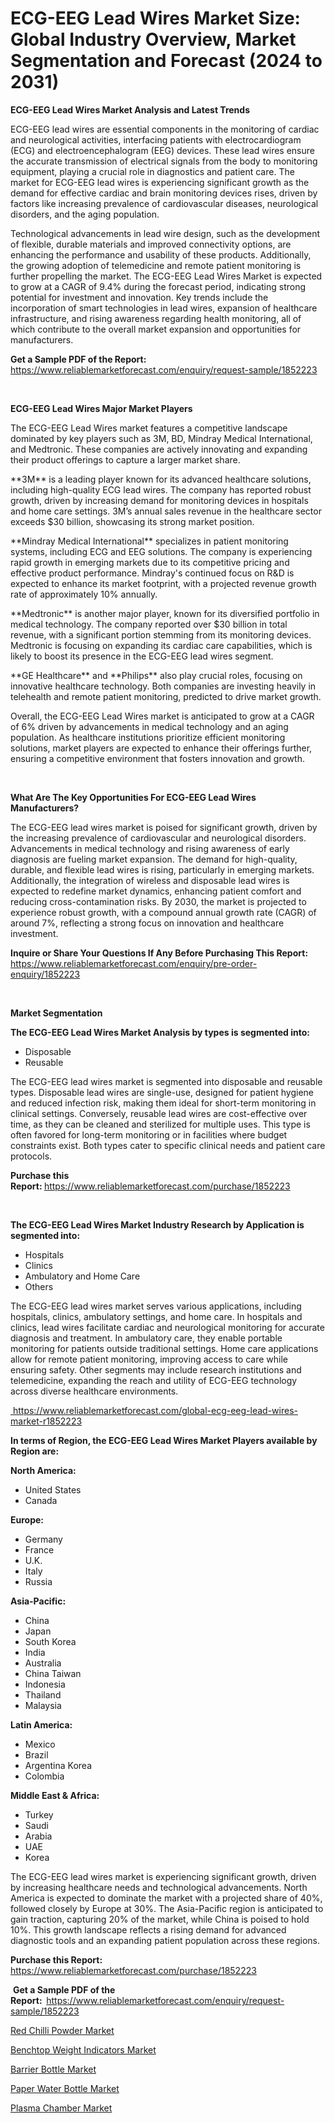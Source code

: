 <p><h1>ECG-EEG Lead Wires Market Size: Global Industry Overview, Market Segmentation and Forecast (2024 to 2031)</h1></p><p><strong>ECG-EEG Lead Wires Market Analysis and Latest Trends</strong></p>
<p><p>ECG-EEG lead wires are essential components in the monitoring of cardiac and neurological activities, interfacing patients with electrocardiogram (ECG) and electroencephalogram (EEG) devices. These lead wires ensure the accurate transmission of electrical signals from the body to monitoring equipment, playing a crucial role in diagnostics and patient care. The market for ECG-EEG lead wires is experiencing significant growth as the demand for effective cardiac and brain monitoring devices rises, driven by factors like increasing prevalence of cardiovascular diseases, neurological disorders, and the aging population.</p><p>Technological advancements in lead wire design, such as the development of flexible, durable materials and improved connectivity options, are enhancing the performance and usability of these products. Additionally, the growing adoption of telemedicine and remote patient monitoring is further propelling the market. The ECG-EEG Lead Wires Market is expected to grow at a CAGR of 9.4% during the forecast period, indicating strong potential for investment and innovation. Key trends include the incorporation of smart technologies in lead wires, expansion of healthcare infrastructure, and rising awareness regarding health monitoring, all of which contribute to the overall market expansion and opportunities for manufacturers.</p></p>
<p><strong>Get a Sample PDF of the Report:&nbsp;</strong> <a href="https://www.reliablemarketforecast.com/enquiry/request-sample/1852223?utm_campaign=1567&utm_medium=2&utm_source=Github&utm_content=ia&utm_term=18102024&utm_id=ecg-eeg-lead-wires">https://www.reliablemarketforecast.com/enquiry/request-sample/1852223</a></p>
<p>&nbsp;</p>
<p><strong>ECG-EEG Lead Wires Major Market Players</strong></p>
<p><p>The ECG-EEG Lead Wires market features a competitive landscape dominated by key players such as 3M, BD, Mindray Medical International, and Medtronic. These companies are actively innovating and expanding their product offerings to capture a larger market share.</p><p>**3M** is a leading player known for its advanced healthcare solutions, including high-quality ECG lead wires. The company has reported robust growth, driven by increasing demand for monitoring devices in hospitals and home care settings. 3M’s annual sales revenue in the healthcare sector exceeds $30 billion, showcasing its strong market position.</p><p>**Mindray Medical International** specializes in patient monitoring systems, including ECG and EEG solutions. The company is experiencing rapid growth in emerging markets due to its competitive pricing and effective product performance. Mindray's continued focus on R&D is expected to enhance its market footprint, with a projected revenue growth rate of approximately 10% annually.</p><p>**Medtronic** is another major player, known for its diversified portfolio in medical technology. The company reported over $30 billion in total revenue, with a significant portion stemming from its monitoring devices. Medtronic is focusing on expanding its cardiac care capabilities, which is likely to boost its presence in the ECG-EEG lead wires segment.</p><p>**GE Healthcare** and **Philips** also play crucial roles, focusing on innovative healthcare technology. Both companies are investing heavily in telehealth and remote patient monitoring, predicted to drive market growth.</p><p>Overall, the ECG-EEG Lead Wires market is anticipated to grow at a CAGR of 6% driven by advancements in medical technology and an aging population. As healthcare institutions prioritize efficient monitoring solutions, market players are expected to enhance their offerings further, ensuring a competitive environment that fosters innovation and growth.</p></p>
<p>&nbsp;</p>
<p><strong>What Are The Key Opportunities For ECG-EEG Lead Wires Manufacturers?</strong></p>
<p><p>The ECG-EEG lead wires market is poised for significant growth, driven by the increasing prevalence of cardiovascular and neurological disorders. Advancements in medical technology and rising awareness of early diagnosis are fueling market expansion. The demand for high-quality, durable, and flexible lead wires is rising, particularly in emerging markets. Additionally, the integration of wireless and disposable lead wires is expected to redefine market dynamics, enhancing patient comfort and reducing cross-contamination risks. By 2030, the market is projected to experience robust growth, with a compound annual growth rate (CAGR) of around 7%, reflecting a strong focus on innovation and healthcare investment.</p></p>
<p><strong>Inquire or Share Your Questions If Any Before Purchasing This Report:</strong> <a href="https://www.reliablemarketforecast.com/enquiry/pre-order-enquiry/1852223?utm_campaign=1567&utm_medium=2&utm_source=Github&utm_content=ia&utm_term=18102024&utm_id=ecg-eeg-lead-wires">https://www.reliablemarketforecast.com/enquiry/pre-order-enquiry/1852223</a></p>
<p>&nbsp;</p>
<p><strong>Market Segmentation</strong></p>
<p><strong>The ECG-EEG Lead Wires Market Analysis by types is segmented into:</strong></p>
<p><ul><li>Disposable</li><li>Reusable</li></ul></p>
<p><p>The ECG-EEG lead wires market is segmented into disposable and reusable types. Disposable lead wires are single-use, designed for patient hygiene and reduced infection risk, making them ideal for short-term monitoring in clinical settings. Conversely, reusable lead wires are cost-effective over time, as they can be cleaned and sterilized for multiple uses. This type is often favored for long-term monitoring or in facilities where budget constraints exist. Both types cater to specific clinical needs and patient care protocols.</p></p>
<p><strong>Purchase this Report:&nbsp;</strong><a href="https://www.reliablemarketforecast.com/purchase/1852223?utm_campaign=1567&utm_medium=2&utm_source=Github&utm_content=ia&utm_term=18102024&utm_id=ecg-eeg-lead-wires">https://www.reliablemarketforecast.com/purchase/1852223</a></p>
<p>&nbsp;</p>
<p><strong>The ECG-EEG Lead Wires Market Industry Research by Application is segmented into:</strong></p>
<p><ul><li>Hospitals</li><li>Clinics</li><li>Ambulatory and Home Care</li><li>Others</li></ul></p>
<p><p>The ECG-EEG lead wires market serves various applications, including hospitals, clinics, ambulatory settings, and home care. In hospitals and clinics, lead wires facilitate cardiac and neurological monitoring for accurate diagnosis and treatment. In ambulatory care, they enable portable monitoring for patients outside traditional settings. Home care applications allow for remote patient monitoring, improving access to care while ensuring safety. Other segments may include research institutions and telemedicine, expanding the reach and utility of ECG-EEG technology across diverse healthcare environments.</p></p>
<p><a href="https://www.reliablemarketforecast.com/global-ecg-eeg-lead-wires-market-r1852223?utm_campaign=1567&utm_medium=2&utm_source=Github&utm_content=ia&utm_term=18102024&utm_id=ecg-eeg-lead-wires">&nbsp;https://www.reliablemarketforecast.com/global-ecg-eeg-lead-wires-market-r1852223</a></p>
<p><strong>In terms of Region, the ECG-EEG Lead Wires Market Players available by Region are:</strong></p>
<p>
    <p> <strong> North America: </strong>
        <ul>
            <li>United States</li>
            <li>Canada</li>
        </ul>
        </p> 
    <p> <strong> Europe: </strong>
        <ul>
            <li>Germany</li>
            <li>France</li>
            <li>U.K.</li>
            <li>Italy</li>
            <li>Russia</li>
        </ul>
        </p> 
    <p> <strong> Asia-Pacific: </strong>
        <ul>
            <li>China</li>
            <li>Japan</li>
            <li>South Korea</li>
            <li>India</li>
            <li>Australia</li>
            <li>China Taiwan</li>
            <li>Indonesia</li>
            <li>Thailand</li>
            <li>Malaysia</li>
        </ul>
        </p> 
    <p> <strong> Latin America: </strong>
        <ul>
            <li>Mexico</li>
            <li>Brazil</li>
            <li>Argentina Korea</li>
            <li>Colombia</li>
        </ul>
        </p> 
    <p> <strong> Middle East & Africa: </strong>
        <ul>
            <li>Turkey</li>
            <li>Saudi</li>
            <li>Arabia</li>
            <li>UAE</li>
            <li>Korea</li>
        </ul>
    </p>
    </p>
<p><p>The ECG-EEG lead wires market is experiencing significant growth, driven by increasing healthcare needs and technological advancements. North America is expected to dominate the market with a projected share of 40%, followed closely by Europe at 30%. The Asia-Pacific region is anticipated to gain traction, capturing 20% of the market, while China is poised to hold 10%. This growth landscape reflects a rising demand for advanced diagnostic tools and an expanding patient population across these regions.</p></p>
<p><strong>Purchase this Report: </strong><a href="https://www.reliablemarketforecast.com/purchase/1852223?utm_campaign=1567&utm_medium=2&utm_source=Github&utm_content=ia&utm_term=18102024&utm_id=ecg-eeg-lead-wires">https://www.reliablemarketforecast.com/purchase/1852223</a></p>
<p>&nbsp;<strong>Get a Sample PDF of the Report:&nbsp;&nbsp;</strong><a href="https://www.reliablemarketforecast.com/enquiry/request-sample/1852223?utm_campaign=1567&utm_medium=2&utm_source=Github&utm_content=ia&utm_term=18102024&utm_id=ecg-eeg-lead-wires">https://www.reliablemarketforecast.com/enquiry/request-sample/1852223</a></p>
<p><strong></strong></p>
<p><p><a href="https://www.linkedin.com/pulse/global-red-chilli-powder-market-focus-application-end-use-industry-b5gtf?utm_campaign=1567&utm_medium=2&utm_source=Github&utm_content=ia&utm_term=18102024&utm_id=ecg-eeg-lead-wires">Red Chilli Powder Market</a></p><p><a href="https://github.com/NargisHussain75/Market-Research-Report-List-1/blob/main/benchtop-weight-indicators-market.md?utm_campaign=1567&utm_medium=2&utm_source=Github&utm_content=ia&utm_term=18102024&utm_id=ecg-eeg-lead-wires">Benchtop Weight Indicators Market</a></p><p><a href="https://www.linkedin.com/pulse/exploring-barrier-bottle-market-dynamics-global-trends-future-vovfe?utm_campaign=1567&utm_medium=2&utm_source=Github&utm_content=ia&utm_term=18102024&utm_id=ecg-eeg-lead-wires">Barrier Bottle Market</a></p><p><a href="https://www.linkedin.com/pulse/global-paper-water-bottle-market-analysis-trends-forecasts-umnhe?utm_campaign=1567&utm_medium=2&utm_source=Github&utm_content=ia&utm_term=18102024&utm_id=ecg-eeg-lead-wires">Paper Water Bottle Market</a></p><p><a href="https://www.linkedin.com/pulse/plasma-chamber-market-global-regional-analysis-focus-region-wqzuf?utm_campaign=1567&utm_medium=2&utm_source=Github&utm_content=ia&utm_term=18102024&utm_id=ecg-eeg-lead-wires">Plasma Chamber Market</a></p></p>